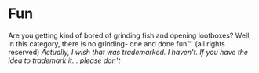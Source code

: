 # Fun

Are you getting kind of bored of grinding fish and opening lootboxes?
Well, in this category, there is no grinding- one and done fun™. (all rights reserved)
*Actually, I wish that was trademarked. I haven't. If you have the idea to trademark it... please don't*

